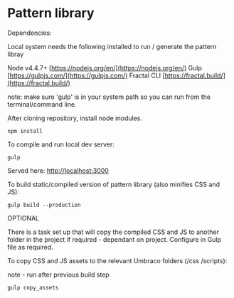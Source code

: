 # Pattern library

Dependencies:

Local system needs the following installed to run / generate the pattern libray

Node v4.4.7+ [https://nodejs.org/en/](https://nodejs.org/en/)
Gulp [https://gulpjs.com/](https://gulpjs.com/)
Fractal CLI [https://fractal.build/](https://fractal.build/)

note: make sure 'gulp' is in your system path so you can run from the terminal/command line.

After cloning repository, install node modules.

`npm install`

To compile and run local dev server:

`gulp`

Served here: [http://localhost:3000](http://localhost:3000)

To build static/compiled version of pattern library (also minifies CSS and JS):

`gulp build --production`

OPTIONAL

There is a task set up that will copy the compiled CSS and JS to another folder in the project if required - dependant on project. Configure in Gulp file as required.

To copy CSS and JS assets to the relevant Umbraco folders (/css /scripts):

note - run after previous build step

`gulp copy_assets`